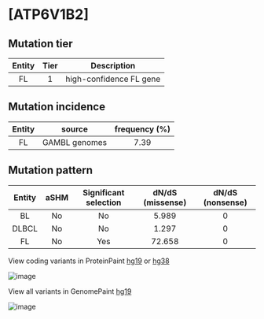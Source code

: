 # [ATP6V1B2]

## Mutation tier

|Entity|Tier|Description            |
|:------:|:----:|-----------------------|
|FL    |1   |high-confidence FL gene|
## Mutation incidence

|Entity|source       |frequency (%)|
|:------:|:-------------:|:-------------:|
|FL    |GAMBL genomes|7.39         |

## Mutation pattern

|Entity|aSHM|Significant selection|dN/dS (missense)|dN/dS (nonsense)|
|:------:|:----:|:---------------------:|:----------------:|:----------------:|
|BL    |No  |No                   | 5.989          |0               |
|DLBCL |No  |No                   | 1.297          |0               |
|FL    |No  |Yes                  |72.658          |0               |



View coding variants in ProteinPaint [hg19](https://www.bcgsc.ca/downloads/morinlab/GAMBL/test/genes/ATP6V1B2_protein.html)  or [hg38](https://www.bcgsc.ca/downloads/morinlab/GAMBL/test/genes/ATP6V1B2_protein_hg38.html)

![image](../../images/proteinpaint/ATP6V1B2_NM_001693.svg)

View all variants in GenomePaint [hg19](https://www.bcgsc.ca/downloads/morinlab/GAMBL/test/genes/ATP6V1B2.html)

![image](../../images/proteinpaint/ATP6V1B2.svg)
